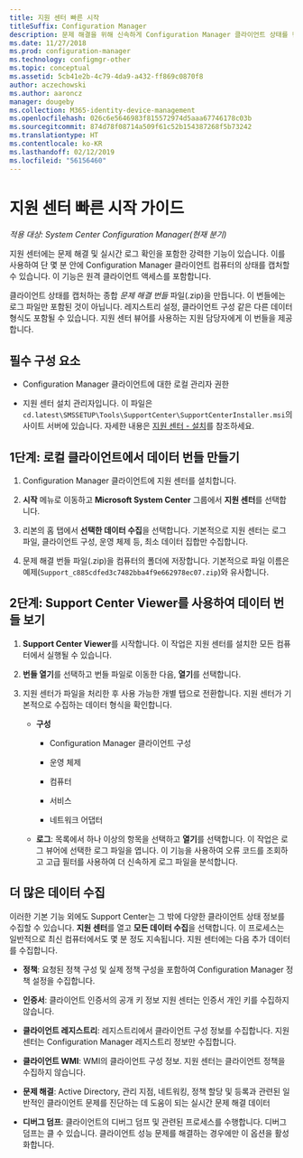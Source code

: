 ```yaml
---
title: 지원 센터 빠른 시작
titleSuffix: Configuration Manager
description: 문제 해결을 위해 신속하게 Configuration Manager 클라이언트 상태를 캡처합니다.
ms.date: 11/27/2018
ms.prod: configuration-manager
ms.technology: configmgr-other
ms.topic: conceptual
ms.assetid: 5cb41e2b-4c79-4da9-a432-ff869c0870f8
author: aczechowski
ms.author: aaroncz
manager: dougeby
ms.collection: M365-identity-device-management
ms.openlocfilehash: 026c6e5646983f815572974d5aaa67746178c03b
ms.sourcegitcommit: 874d78f08714a509f61c52b154387268f5b73242
ms.translationtype: HT
ms.contentlocale: ko-KR
ms.lasthandoff: 02/12/2019
ms.locfileid: "56156460"
---
```

# <a name="support-center-quickstart-guide"></a>지원 센터 빠른 시작 가이드

*적용 대상: System Center Configuration Manager(현재 분기)*

지원 센터에는 문제 해결 및 실시간 로그 확인을 포함한 강력한 기능이 있습니다. 이를 사용하여 단 몇 분 안에 Configuration Manager 클라이언트 컴퓨터의 상태를 캡처할 수 있습니다. 이 기능은 원격 클라이언트 액세스를 포함합니다.

클라이언트 상태를 캡처하는 종합 *문제 해결 번들* 파일(.zip)을 만듭니다. 이 번들에는 로그 파일만 포함된 것이 아닙니다. 레지스트리 설정, 클라이언트 구성 같은 다른 데이터 형식도 포함될 수 있습니다. 지원 센터 뷰어를 사용하는 지원 담당자에게 이 번들을 제공합니다.



## <a name="prerequisites"></a>필수 구성 요소

- Configuration Manager 클라이언트에 대한 로컬 관리자 권한  

- 지원 센터 설치 관리자입니다. 이 파일은 `cd.latest\SMSSETUP\Tools\SupportCenter\SupportCenterInstaller.msi`의 사이트 서버에 있습니다. 자세한 내용은 [지원 센터 - 설치](/sccm/core/support/support-center#install)를 참조하세요.  



## <a name="step-1-create-a-data-bundle-on-a-local-client"></a>1단계: 로컬 클라이언트에서 데이터 번들 만들기

1.  Configuration Manager 클라이언트에 지원 센터를 설치합니다.  

2.  **시작** 메뉴로 이동하고 **Microsoft System Center** 그룹에서 **지원 센터**를 선택합니다.  

3.  리본의 홈 탭에서 **선택한 데이터 수집**을 선택합니다. 기본적으로 지원 센터는 로그 파일, 클라이언트 구성, 운영 체제 등, 최소 데이터 집합만 수집합니다.  

4.  문제 해결 번들 파일(.zip)을 컴퓨터의 폴더에 저장합니다. 기본적으로 파일 이름은 예제(`Support_c885cdfed3c7482bba4f9e662978ec07.zip`)와 유사합니다.  



## <a name="step-2-view-the-data-bundle-using-support-center-viewer"></a>2단계: Support Center Viewer를 사용하여 데이터 번들 보기

1.  **Support Center Viewer**를 시작합니다. 이 작업은 지원 센터를 설치한 모든 컴퓨터에서 실행될 수 있습니다.  

2.  **번들 열기**를 선택하고 번들 파일로 이동한 다음, **열기**를 선택합니다.  

3.  지원 센터가 파일을 처리한 후 사용 가능한 개별 탭으로 전환합니다. 지원 센터가 기본적으로 수집하는 데이터 형식을 확인합니다.  

    - **구성**  

        - Configuration Manager 클라이언트 구성  

        - 운영 체제  

        - 컴퓨터  

        - 서비스  

        - 네트워크 어댑터  

    - **로그**: 목록에서 하나 이상의 항목을 선택하고 **열기**를 선택합니다. 이 작업은 로그 뷰어에 선택한 로그 파일을 엽니다. 이 기능을 사용하여 오류 코드를 조회하고 고급 필터를 사용하여 더 신속하게 로그 파일을 분석합니다.  



## <a name="collect-more-data"></a>더 많은 데이터 수집

이러한 기본 기능 외에도 Support Center는 그 밖에 다양한 클라이언트 상태 정보를 수집할 수 있습니다. **지원 센터**를 열고 **모든 데이터 수집**을 선택합니다. 이 프로세스는 일반적으로 최신 컴퓨터에서도 몇 분 정도 지속됩니다. 지원 센터에는 다음 추가 데이터를 수집합니다.

  - **정책**: 요청된 정책 구성 및 실제 정책 구성을 포함하여 Configuration Manager 정책 설정을 수집합니다.  

  - **인증서**: 클라이언트 인증서의 공개 키 정보 지원 센터는 인증서 개인 키를 수집하지 않습니다.  

  - **클라이언트 레지스트리**: 레지스트리에서 클라이언트 구성 정보를 수집합니다. 지원 센터는 Configuration Manager 레지스트리 정보만 수집합니다.  

  - **클라이언트 WMI**: WMI의 클라이언트 구성 정보. 지원 센터는 클라이언트 정책을 수집하지 않습니다.  

  - **문제 해결**: Active Directory, 관리 지점, 네트워킹, 정책 할당 및 등록과 관련된 일반적인 클라이언트 문제를 진단하는 데 도움이 되는 실시간 문제 해결 데이터  

  - **디버그 덤프**: 클라이언트의 디버그 덤프 및 관련된 프로세스를 수행합니다. 디버그 덤프는 클 수 있습니다. 클라이언트 성능 문제를 해결하는 경우에만 이 옵션을 활성화합니다.  


